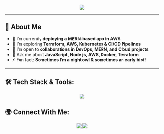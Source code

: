 <!-- Banner Image 
<img src="https://github.com/user-attachments/assets/5c580388-25ad-4ba7-b389-090146c2c669" alt="Rahul Kumar | Full Stack Developer & DevOps Enthusiast" width="100%" />

<h1 align="center">Hey there 👋, I'm Rahul Kumar</h1>
<h3 align="center">Full Stack Developer | DevOps & Cloud Enthusiast</h3>
-->
<p align="center">
  <img src="https://readme-typing-svg.herokuapp.com?font=Fira+Code&size=18&pause=1000&color=00F78A&center=true&vCenter=true&width=600&lines=Full+Stack+Developer+%7C+DevOps+Learner;MERN+Stack+%7C+Cloud+%7C+Infrastructure+as+Code;Automating+Cloud+Deployments+%7C+Kubernetes+%7C+Terraform;Always+learning+new+technologies!+🚀" />
</p>

---

## 🚀 About Me
- 🔭 I’m currently **deploying a MERN-based app in AWS**
- 🌱 I’m exploring **Terraform, AWS, Kubernetes & CI/CD Pipelines**
- 🤝 I’m open to **collaborations in DevOps, MERN, and Cloud projects**
- 💬 Ask me about **JavaScript, Node.js, AWS, Docker, Terraform**
- ⚡ Fun fact: **Sometimes I'm a night owl & sometimes an early bird!**

---

## 🛠 Tech Stack & Tools:
<p align="center">
  <img src="https://skillicons.dev/icons?i=aws,terraform,docker,kubernetes,nginx,nodejs,mongodb,express,react,redux,git,linux,vscode,javascript,python" />
</p>


## 🌍 Connect With Me:
<p align="center">
  <a href="https://linkedin.com/in/rahulkumar-bitmesra24" target="_blank">
    <img src="https://img.shields.io/badge/LinkedIn-0A66C2?style=for-the-badge&logo=linkedin&logoColor=white" />
  </a>
  
  <a href="mailto:rahulkumarx333@gmail.com">
    <img src="https://img.shields.io/badge/Gmail-D14836?style=for-the-badge&logo=gmail&logoColor=white" />
  </a>
</p>

